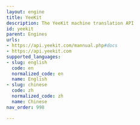 ```yaml
---
layout: engine
title: YeeKit
description: The YeeKit machine translation API
id: yeekit
parent: Engines
urls:
- https://api.yeekit.com/mannual.php#docs
- https://api.yeekit.com
supported_languages:
- slug: english
  code: en
  normalized_code: en
  name: English
- slug: chinese
  code: zh
  normalized_code: zh
  name: Chinese
nav_order: 998

---
```



